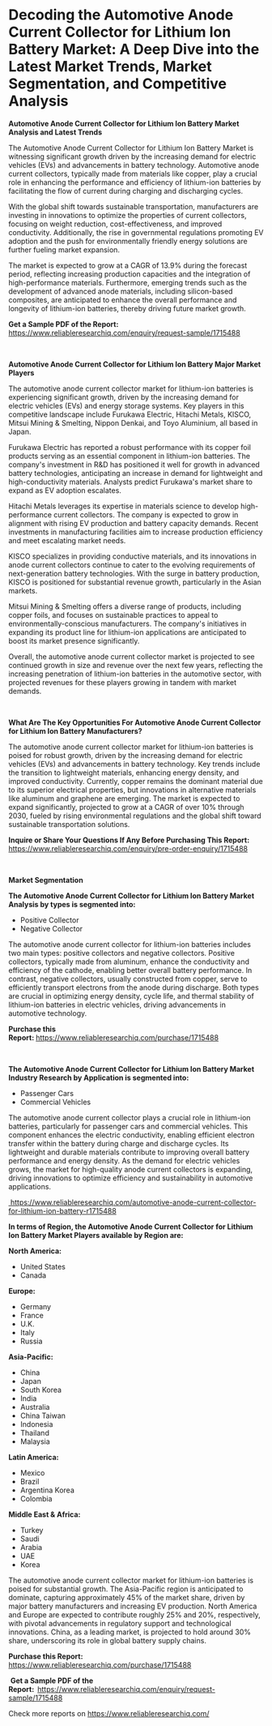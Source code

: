 <p><h1>Decoding the Automotive Anode Current Collector for Lithium Ion Battery Market: A Deep Dive into the Latest Market Trends, Market Segmentation, and Competitive Analysis</h1></p><p><strong>Automotive Anode Current Collector for Lithium Ion Battery Market Analysis and Latest Trends</strong></p>
<p><p>The Automotive Anode Current Collector for Lithium Ion Battery Market is witnessing significant growth driven by the increasing demand for electric vehicles (EVs) and advancements in battery technology. Automotive anode current collectors, typically made from materials like copper, play a crucial role in enhancing the performance and efficiency of lithium-ion batteries by facilitating the flow of current during charging and discharging cycles. </p><p>With the global shift towards sustainable transportation, manufacturers are investing in innovations to optimize the properties of current collectors, focusing on weight reduction, cost-effectiveness, and improved conductivity. Additionally, the rise in governmental regulations promoting EV adoption and the push for environmentally friendly energy solutions are further fueling market expansion.</p><p>The market is expected to grow at a CAGR of 13.9% during the forecast period, reflecting increasing production capacities and the integration of high-performance materials. Furthermore, emerging trends such as the development of advanced anode materials, including silicon-based composites, are anticipated to enhance the overall performance and longevity of lithium-ion batteries, thereby driving future market growth.</p></p>
<p><strong>Get a Sample PDF of the Report:&nbsp;</strong> <a href="https://www.reliableresearchiq.com/enquiry/request-sample/1715488?utm_campaign=99&utm_medium=2&utm_source=Github&utm_content=ia&utm_term=12012025&utm_id=automotive-anode-current-collector-for-lithium-ion-battery">https://www.reliableresearchiq.com/enquiry/request-sample/1715488</a></p>
<p>&nbsp;</p>
<p><strong>Automotive Anode Current Collector for Lithium Ion Battery Major Market Players</strong></p>
<p><p>The automotive anode current collector market for lithium-ion batteries is experiencing significant growth, driven by the increasing demand for electric vehicles (EVs) and energy storage systems. Key players in this competitive landscape include Furukawa Electric, Hitachi Metals, KISCO, Mitsui Mining & Smelting, Nippon Denkai, and Toyo Aluminium, all based in Japan.</p><p>Furukawa Electric has reported a robust performance with its copper foil products serving as an essential component in lithium-ion batteries. The company's investment in R&D has positioned it well for growth in advanced battery technologies, anticipating an increase in demand for lightweight and high-conductivity materials. Analysts predict Furukawa's market share to expand as EV adoption escalates.</p><p>Hitachi Metals leverages its expertise in materials science to develop high-performance current collectors. The company is expected to grow in alignment with rising EV production and battery capacity demands. Recent investments in manufacturing facilities aim to increase production efficiency and meet escalating market needs.</p><p>KISCO specializes in providing conductive materials, and its innovations in anode current collectors continue to cater to the evolving requirements of next-generation battery technologies. With the surge in battery production, KISCO is positioned for substantial revenue growth, particularly in the Asian markets.</p><p>Mitsui Mining & Smelting offers a diverse range of products, including copper foils, and focuses on sustainable practices to appeal to environmentally-conscious manufacturers. The company's initiatives in expanding its product line for lithium-ion applications are anticipated to boost its market presence significantly.</p><p>Overall, the automotive anode current collector market is projected to see continued growth in size and revenue over the next few years, reflecting the increasing penetration of lithium-ion batteries in the automotive sector, with projected revenues for these players growing in tandem with market demands.</p></p>
<p>&nbsp;</p>
<p><strong>What Are The Key Opportunities For Automotive Anode Current Collector for Lithium Ion Battery Manufacturers?</strong></p>
<p><p>The automotive anode current collector market for lithium-ion batteries is poised for robust growth, driven by the increasing demand for electric vehicles (EVs) and advancements in battery technology. Key trends include the transition to lightweight materials, enhancing energy density, and improved conductivity. Currently, copper remains the dominant material due to its superior electrical properties, but innovations in alternative materials like aluminum and graphene are emerging. The market is expected to expand significantly, projected to grow at a CAGR of over 10% through 2030, fueled by rising environmental regulations and the global shift toward sustainable transportation solutions.</p></p>
<p><strong>Inquire or Share Your Questions If Any Before Purchasing This Report:</strong> <a href="https://www.reliableresearchiq.com/enquiry/pre-order-enquiry/1715488?utm_campaign=99&utm_medium=2&utm_source=Github&utm_content=ia&utm_term=12012025&utm_id=automotive-anode-current-collector-for-lithium-ion-battery">https://www.reliableresearchiq.com/enquiry/pre-order-enquiry/1715488</a></p>
<p>&nbsp;</p>
<p><strong>Market Segmentation</strong></p>
<p><strong>The Automotive Anode Current Collector for Lithium Ion Battery Market Analysis by types is segmented into:</strong></p>
<p><ul><li>Positive Collector</li><li>Negative Collector</li></ul></p>
<p><p>The automotive anode current collector for lithium-ion batteries includes two main types: positive collectors and negative collectors. Positive collectors, typically made from aluminum, enhance the conductivity and efficiency of the cathode, enabling better overall battery performance. In contrast, negative collectors, usually constructed from copper, serve to efficiently transport electrons from the anode during discharge. Both types are crucial in optimizing energy density, cycle life, and thermal stability of lithium-ion batteries in electric vehicles, driving advancements in automotive technology.</p></p>
<p><strong>Purchase this Report:&nbsp;</strong><a href="https://www.reliableresearchiq.com/purchase/1715488?utm_campaign=99&utm_medium=2&utm_source=Github&utm_content=ia&utm_term=12012025&utm_id=automotive-anode-current-collector-for-lithium-ion-battery">https://www.reliableresearchiq.com/purchase/1715488</a></p>
<p>&nbsp;</p>
<p><strong>The Automotive Anode Current Collector for Lithium Ion Battery Market Industry Research by Application is segmented into:</strong></p>
<p><ul><li>Passenger Cars</li><li>Commercial Vehicles</li></ul></p>
<p><p>The automotive anode current collector plays a crucial role in lithium-ion batteries, particularly for passenger cars and commercial vehicles. This component enhances the electric conductivity, enabling efficient electron transfer within the battery during charge and discharge cycles. Its lightweight and durable materials contribute to improving overall battery performance and energy density. As the demand for electric vehicles grows, the market for high-quality anode current collectors is expanding, driving innovations to optimize efficiency and sustainability in automotive applications.</p></p>
<p><a href="https://www.reliableresearchiq.com/automotive-anode-current-collector-for-lithium-ion-battery-r1715488?utm_campaign=99&utm_medium=2&utm_source=Github&utm_content=ia&utm_term=12012025&utm_id=automotive-anode-current-collector-for-lithium-ion-battery">&nbsp;https://www.reliableresearchiq.com/automotive-anode-current-collector-for-lithium-ion-battery-r1715488</a></p>
<p><strong>In terms of Region, the Automotive Anode Current Collector for Lithium Ion Battery Market Players available by Region are:</strong></p>
<p>
    <p> <strong> North America: </strong>
        <ul>
            <li>United States</li>
            <li>Canada</li>
        </ul>
        </p> 
    <p> <strong> Europe: </strong>
        <ul>
            <li>Germany</li>
            <li>France</li>
            <li>U.K.</li>
            <li>Italy</li>
            <li>Russia</li>
        </ul>
        </p> 
    <p> <strong> Asia-Pacific: </strong>
        <ul>
            <li>China</li>
            <li>Japan</li>
            <li>South Korea</li>
            <li>India</li>
            <li>Australia</li>
            <li>China Taiwan</li>
            <li>Indonesia</li>
            <li>Thailand</li>
            <li>Malaysia</li>
        </ul>
        </p> 
    <p> <strong> Latin America: </strong>
        <ul>
            <li>Mexico</li>
            <li>Brazil</li>
            <li>Argentina Korea</li>
            <li>Colombia</li>
        </ul>
        </p> 
    <p> <strong> Middle East & Africa: </strong>
        <ul>
            <li>Turkey</li>
            <li>Saudi</li>
            <li>Arabia</li>
            <li>UAE</li>
            <li>Korea</li>
        </ul>
    </p>
    </p>
<p><p>The automotive anode current collector market for lithium-ion batteries is poised for substantial growth. The Asia-Pacific region is anticipated to dominate, capturing approximately 45% of the market share, driven by major battery manufacturers and increasing EV production. North America and Europe are expected to contribute roughly 25% and 20%, respectively, with pivotal advancements in regulatory support and technological innovations. China, as a leading market, is projected to hold around 30% share, underscoring its role in global battery supply chains.</p></p>
<p><strong>Purchase this Report: </strong><a href="https://www.reliableresearchiq.com/purchase/1715488?utm_campaign=99&utm_medium=2&utm_source=Github&utm_content=ia&utm_term=12012025&utm_id=automotive-anode-current-collector-for-lithium-ion-battery">https://www.reliableresearchiq.com/purchase/1715488</a></p>
<p>&nbsp;<strong>Get a Sample PDF of the Report:&nbsp;&nbsp;</strong><a href="https://www.reliableresearchiq.com/enquiry/request-sample/1715488?utm_campaign=99&utm_medium=2&utm_source=Github&utm_content=ia&utm_term=12012025&utm_id=automotive-anode-current-collector-for-lithium-ion-battery">https://www.reliableresearchiq.com/enquiry/request-sample/1715488</a></p>
<p><strong></strong></p>
<p>Check more reports on <a href="https://www.reliableresearchiq.com/?utm_campaign=99&utm_medium=2&utm_source=Github&utm_content=ia&utm_term=12012025&utm_id=automotive-anode-current-collector-for-lithium-ion-battery">https://www.reliableresearchiq.com/</a></p>